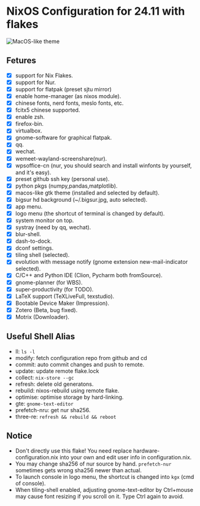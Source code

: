 # NixOS Configuration for 24.11 with flakes
![MacOS-like theme](https://github.com/user-attachments/assets/598087fc-5cec-409d-87d0-547d46db7407)
## Fetures
- [x] support for Nix Flakes.
- [x] support for Nur.
- [x] support for flatpak (preset sjtu mirror)
- [x] enable home-manager (as nixos module).
- [x] chinese fonts, nerd fonts, meslo fonts, etc.
- [x] fcitx5 chinese supported.
- [x] enable zsh.
- [x] firefox-bin.
- [x] virtualbox.
- [x] gnome-software for graphical flatpak.
- [x] qq.
- [x] wechat.
- [x] wemeet-wayland-screenshare(nur).
- [x] wpsoffice-cn (nur, you should search and install winfonts by yourself, and it's easy).
- [x] preset github ssh key (personal use).
- [x] python pkgs (numpy,pandas,matplotlib).
- [x] macos-like gtk theme (installed and selected by default).
- [x] bigsur hd background (~/.bigsur.jpg, auto selected).
- [x] app menu.
- [x] logo menu (the shortcut of terminal is changed by default).
- [x] system monitor on top.
- [x] systray (need by qq, wechat).
- [x] blur-shell.
- [x] dash-to-dock.
- [x] dconf settings.
- [x] tiling shell (selected).
- [x] evolution with message notify (gnome extension new-mail-indicator selected).
- [x] C/C++ and Python IDE (Clion, Pycharm both fromSource). 
- [x] gnome-planner (for WBS).
- [x] super-productivity (for TODO).
- [x] LaTeX support (TeXLiveFull, texstudio).
- [x] Bootable Device Maker (Impression).
- [x] Zotero (Beta, bug fixed).
- [x] Motrix (Downloader).
## Useful Shell Alias
- ll: `ls -l`
- modify: fetch configuration repo from github and cd
- commit: auto commit changes and push to remote.
- update: update remote flake.lock
- collect: `nix-store --gc`
- refresh: delete old generatons.
- rebuild: nixos-rebuild using remote flake.
- optimise: optimise storage by hard-linking.
- gte: `gnome-text-editor`
- prefetch-nru: get nur sha256.
- three-re: `refresh && rebuild && reboot`
## Notice
- Don't directly use this flake! You need replace hardware-configuration.nix into your own and edit user info in configuration.nix.
- You may change sha256 of nur source by hand. `prefetch-nur` sometimes gets wrong sha256 newer than actual.
- To launch console in logo menu, the shortcut is changed into `kgx` (cmd of console).
- When tiling-shell enabled, adjusting gnome-text-editor by Ctrl+mouse may cause font resizing if you scroll on it. Type Ctrl again to avoid.
